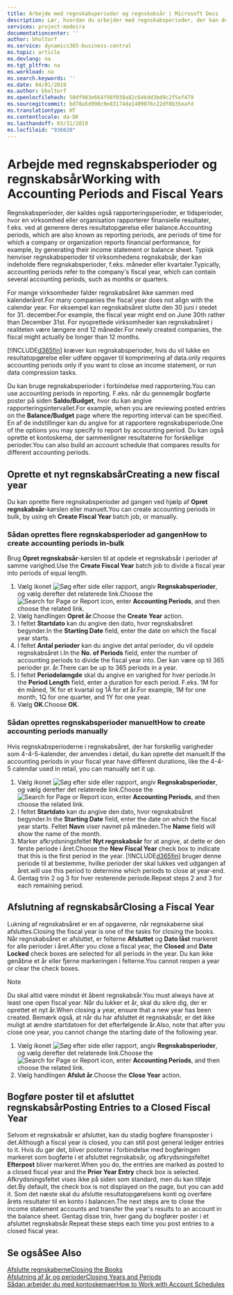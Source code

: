 ```yaml
---
title: Arbejde med regnskabsperioder og regnskabsår | Microsoft Docs
description: Lær, hvordan du arbejder med regnskabsperioder, der kan definere, hvornår virksomheden rapporterer finansielle resultater.
services: project-madeira
documentationcenter: ''
author: bholtorf
ms.service: dynamics365-business-central
ms.topic: article
ms.devlang: na
ms.tgt_pltfrm: na
ms.workload: na
ms.search.keywords: ''
ms.date: 04/01/2019
ms.author: bholtorf
ms.openlocfilehash: 50df903e664f98f038a82c646dd3bd9c2f5ef479
ms.sourcegitcommit: bd78a5d990c9e83174da1409076c22df8b35eafd
ms.translationtype: HT
ms.contentlocale: da-DK
ms.lasthandoff: 03/31/2019
ms.locfileid: "936620"
---
```

# <a name="working-with-accounting-periods-and-fiscal-years"></a><span data-ttu-id="60bc1-103">Arbejde med regnskabsperioder og regnskabsår</span><span class="sxs-lookup"><span data-stu-id="60bc1-103">Working with Accounting Periods and Fiscal Years</span></span>
<span data-ttu-id="60bc1-104">Regnskabsperioder, der kaldes også rapporteringsperioder, er tidsperioder, hvor en virksomhed eller organisation rapporterer finansielle resultater, f.eks. ved at generere deres resultatopgørelse eller balance.</span><span class="sxs-lookup"><span data-stu-id="60bc1-104">Accounting periods, which are also known as reporting periods, are periods of time for which a company or organization reports financial performance, for example, by generating their income statement or balance sheet.</span></span> <span data-ttu-id="60bc1-105">Typisk henviser regnskabsperioder til virksomhedens regnskabsår, der kan indeholde flere regnskabsperioder, f.eks. måneder eller kvartaler.</span><span class="sxs-lookup"><span data-stu-id="60bc1-105">Typically, accounting periods refer to the company's fiscal year, which can contain several accounting periods, such as months or quarters.</span></span>

<span data-ttu-id="60bc1-106">For mange virksomheder falder regnskabsåret ikke sammen med kalenderåret.</span><span class="sxs-lookup"><span data-stu-id="60bc1-106">For many companies the fiscal year does not align with the calendar year.</span></span> <span data-ttu-id="60bc1-107">For eksempel kan regnskabsåret slutte den 30 juni i stedet for 31. december.</span><span class="sxs-lookup"><span data-stu-id="60bc1-107">For example, the fiscal year might end on June 30th rather than December 31st.</span></span> <span data-ttu-id="60bc1-108">For nyoprettede virksomheder kan regnskabsåret i realiteten være længere end 12 måneder.</span><span class="sxs-lookup"><span data-stu-id="60bc1-108">For newly created companies, the fiscal might actually be longer than 12 months.</span></span> 

[!INCLUDE[d365fin](includes/d365fin_md.md)] <span data-ttu-id="60bc1-109">kræver kun regnskabsperioder, hvis du vil lukke en resultatopgørelse eller udføre opgaver til komprimering af data.</span><span class="sxs-lookup"><span data-stu-id="60bc1-109">only requires accounting periods only if you want to close an income statement, or run data compression tasks.</span></span> 

<span data-ttu-id="60bc1-110">Du kan bruge regnskabsperioder i forbindelse med rapportering.</span><span class="sxs-lookup"><span data-stu-id="60bc1-110">You can use accounting periods in reporting.</span></span> <span data-ttu-id="60bc1-111">F.eks. når du gennemgår bogførte poster på siden **Saldo/Budget**, hvor du kan angive rapporteringsintervallet.</span><span class="sxs-lookup"><span data-stu-id="60bc1-111">For example, when you are reviewing posted entries on the **Balance/Budget** page where the reporting interval can be specified.</span></span> <span data-ttu-id="60bc1-112">En af de indstillinger kan du angive for at rapportere regnskabsperiode.</span><span class="sxs-lookup"><span data-stu-id="60bc1-112">One of the options you may specify to report by accounting period.</span></span> <span data-ttu-id="60bc1-113">Du kan også oprette et kontoskema, der sammenligner resultaterne for forskellige perioder.</span><span class="sxs-lookup"><span data-stu-id="60bc1-113">You can also build an account schedule that compares results for different accounting periods.</span></span>

## <a name="creating-a-new-fiscal-year"></a><span data-ttu-id="60bc1-114">Oprette et nyt regnskabsår</span><span class="sxs-lookup"><span data-stu-id="60bc1-114">Creating a new fiscal year</span></span>
<span data-ttu-id="60bc1-115">Du kan oprette flere regnskabsperioder ad gangen ved hjælp af **Opret regnskabsår**-kørslen eller manuelt.</span><span class="sxs-lookup"><span data-stu-id="60bc1-115">You can create accounting periods in bulk, by using eh **Create Fiscal Year** batch job, or manually.</span></span>

### <a name="how-to-create-accounting-periods-in-bulk"></a><span data-ttu-id="60bc1-116">Sådan oprettes flere regnskabsperioder ad gangen</span><span class="sxs-lookup"><span data-stu-id="60bc1-116">How to create accounting periods in-bulk</span></span>
<span data-ttu-id="60bc1-117">Brug **Opret regnskabsår**-kørslen til at opdele et regnskabsår i perioder af samme varighed.</span><span class="sxs-lookup"><span data-stu-id="60bc1-117">Use the **Create Fiscal Year** batch job to divide a fiscal year into periods of equal length.</span></span>  

1. <span data-ttu-id="60bc1-118">Vælg ikonet ![Søg efter side eller rapport](media/ui-search/search_small.png "Ikonet Søg efter side eller rapport"), angiv **Regnskabsperioder**, og vælg derefter det relaterede link.</span><span class="sxs-lookup"><span data-stu-id="60bc1-118">Choose the ![Search for Page or Report](media/ui-search/search_small.png "Search for Page or Report icon") icon, enter **Accounting Periods**, and then choose the related link.</span></span>  
2. <span data-ttu-id="60bc1-119">Vælg handlingen **Opret år**.</span><span class="sxs-lookup"><span data-stu-id="60bc1-119">Choose the **Create Year** action.</span></span>  <!--What about the Scheduling option? Should we mention that? There's also the Report Output Type field...-->
3. <span data-ttu-id="60bc1-120">I feltet **Startdato** kan du angive den dato, hvor regnskabsåret begynder.</span><span class="sxs-lookup"><span data-stu-id="60bc1-120">In the **Starting Date** field, enter the date on which the fiscal year starts.</span></span>  
4. <span data-ttu-id="60bc1-121">I feltet **Antal perioder** kan du angive det antal perioder, du vil opdele regnskabsåret i.</span><span class="sxs-lookup"><span data-stu-id="60bc1-121">In the **No. of Periods** field, enter the number of accounting periods to divide the fiscal year into.</span></span> <span data-ttu-id="60bc1-122">Der kan være op til 365 perioder pr. år.</span><span class="sxs-lookup"><span data-stu-id="60bc1-122">There can be up to 365 periods in a year.</span></span>  
5. <span data-ttu-id="60bc1-123">I feltet **Periodelængde** skal du angive en varighed for hver periode.</span><span class="sxs-lookup"><span data-stu-id="60bc1-123">In the **Period Length** field, enter a duration for each period.</span></span> <span data-ttu-id="60bc1-124">F.eks. 1M for én måned, 1K for et kvartal og 1Å for et år.</span><span class="sxs-lookup"><span data-stu-id="60bc1-124">For example, 1M for one month, 1Q for one quarter, and 1Y for one year.</span></span>  
6. <span data-ttu-id="60bc1-125">Vælg **OK**.</span><span class="sxs-lookup"><span data-stu-id="60bc1-125">Choose **OK**.</span></span>  

### <a name="how-to-create-accounting-periods-manually"></a><span data-ttu-id="60bc1-126">Sådan oprettes regnskabsperioder manuelt</span><span class="sxs-lookup"><span data-stu-id="60bc1-126">How to create accounting periods manually</span></span>
<span data-ttu-id="60bc1-127">Hvis regnskabsperioderne i regnskabsåret, der har forskellig varigheder som 4-4-5-kalender, der anvendes i detail, du kan oprette det manuelt.</span><span class="sxs-lookup"><span data-stu-id="60bc1-127">If the accounting periods in your fiscal year have different durations, like the 4-4-5 calendar used in retail, you can manually set it up.</span></span>  
  
1. <span data-ttu-id="60bc1-128">Vælg ikonet ![Søg efter side eller rapport](media/ui-search/search_small.png "Søg efter side eller rapport"), angiv **Regnskabsperioder**, og vælg derefter det relaterede link.</span><span class="sxs-lookup"><span data-stu-id="60bc1-128">Choose the ![Search for Page or Report](media/ui-search/search_small.png "Search for Page or Report icon") icon, enter **Accounting Periods**, and then choose the related link.</span></span>  
2. <span data-ttu-id="60bc1-129">I feltet **Startdato** kan du angive den dato, hvor regnskabsåret begynder.</span><span class="sxs-lookup"><span data-stu-id="60bc1-129">In the **Starting Date** field, enter the date on which the fiscal year starts.</span></span> <span data-ttu-id="60bc1-130">Feltet **Navn** viser navnet på måneden.</span><span class="sxs-lookup"><span data-stu-id="60bc1-130">The **Name** field will show the name of the month.</span></span>  
3. <span data-ttu-id="60bc1-131">Marker afkrydsningsfeltet **Nyt regnskabsår** for at angive, at dette er den første periode i året.</span><span class="sxs-lookup"><span data-stu-id="60bc1-131">Choose the **New Fiscal Year** check box to indicate that this is the first period in the year.</span></span> [!INCLUDE[d365fin](includes/d365fin_md.md)] <span data-ttu-id="60bc1-132">bruger denne periode til at bestemme, hvilke perioder der skal lukkes ved udgangen af året.</span><span class="sxs-lookup"><span data-stu-id="60bc1-132">will use this period to determine which periods to close at year-end.</span></span>
4. <span data-ttu-id="60bc1-133">Gentag trin 2 og 3 for hver resterende periode.</span><span class="sxs-lookup"><span data-stu-id="60bc1-133">Repeat steps 2 and 3 for each remaining period.</span></span>  

## <a name="closing-a-fiscal-year"></a><span data-ttu-id="60bc1-134">Afslutning af regnskabsår</span><span class="sxs-lookup"><span data-stu-id="60bc1-134">Closing a Fiscal Year</span></span>
<span data-ttu-id="60bc1-135">Lukning af regnskabsåret er en af opgaverne, når regnskaberne skal afsluttes.</span><span class="sxs-lookup"><span data-stu-id="60bc1-135">Closing the fiscal year is one of the tasks for closing the books.</span></span> <span data-ttu-id="60bc1-136">Når regnskabsåret er afsluttet, er felterne **Afsluttet** og **Dato låst** markeret for alle perioder i året.</span><span class="sxs-lookup"><span data-stu-id="60bc1-136">After you close a fiscal year, the **Closed** and **Date Locked** check boxes are selected for all periods in the year.</span></span> <span data-ttu-id="60bc1-137">Du kan ikke genåbne et år eller fjerne markeringen i felterne.</span><span class="sxs-lookup"><span data-stu-id="60bc1-137">You cannot reopen a year or clear the check boxes.</span></span>

> [!NOTE]  
>  <span data-ttu-id="60bc1-138">Du skal altid være mindst ét åbent regnskabsår.</span><span class="sxs-lookup"><span data-stu-id="60bc1-138">You must always have at least one open fiscal year.</span></span> <span data-ttu-id="60bc1-139">Når du lukker et år, skal du sikre dig, der er oprettet et nyt år.</span><span class="sxs-lookup"><span data-stu-id="60bc1-139">When closing a year, ensure that a new year has been created.</span></span> <span data-ttu-id="60bc1-140">Bemærk også, at når du har afsluttet ét regnskabsår, er det ikke muligt at ændre startdatoen for det efterfølgende år.</span><span class="sxs-lookup"><span data-stu-id="60bc1-140">Also, note that after you close one year, you cannot change the starting date of the following year.</span></span>

1. <span data-ttu-id="60bc1-141">Vælg ikonet ![Søg efter side eller rapport](media/ui-search/search_small.png "Søg efter side eller rapport"), angiv **Regnskabsperioder**, og vælg derefter det relaterede link.</span><span class="sxs-lookup"><span data-stu-id="60bc1-141">Choose the ![Search for Page or Report](media/ui-search/search_small.png "Search for Page or Report icon") icon, enter **Accounting Periods**, and then choose the related link.</span></span>  
2. <span data-ttu-id="60bc1-142">Vælg handlingen **Afslut år**.</span><span class="sxs-lookup"><span data-stu-id="60bc1-142">Choose the **Close Year** action.</span></span>  

## <a name="posting-entries-to-a-closed-fiscal-year"></a><span data-ttu-id="60bc1-143">Bogføre poster til et afsluttet regnskabsår</span><span class="sxs-lookup"><span data-stu-id="60bc1-143">Posting Entries to a Closed Fiscal Year</span></span>
<span data-ttu-id="60bc1-144">Selvom et regnskabsår er afsluttet, kan du stadig bogføre finansposter i det.</span><span class="sxs-lookup"><span data-stu-id="60bc1-144">Although a fiscal year is closed, you can still post general ledger entries to it.</span></span> <span data-ttu-id="60bc1-145">Hvis du gør det, bliver posterne i forbindelse med bogføringen markeret som bogførte i et afsluttet regnskabsår, og afkrydsningsfeltet **Efterpost** bliver markeret.</span><span class="sxs-lookup"><span data-stu-id="60bc1-145">When you do, the entries are marked as posted to a closed fiscal year and the **Prior Year Entry** check box is selected.</span></span> <span data-ttu-id="60bc1-146">Afkrydsningsfeltet vises ikke på siden som standard, men du kan tilføje det.</span><span class="sxs-lookup"><span data-stu-id="60bc1-146">By default, the check box is not displayed on the page, but you can add it.</span></span> <span data-ttu-id="60bc1-147">Som det næste skal du afslutte resultatopgørelsens konti og overføre årets resultater til en konto i balancen.</span><span class="sxs-lookup"><span data-stu-id="60bc1-147">The next steps are to close the income statement accounts and transfer the year's results to an account in the balance sheet.</span></span> <span data-ttu-id="60bc1-148">Gentag disse trin, hver gang du bogfører poster i et afsluttet regnskabsår.</span><span class="sxs-lookup"><span data-stu-id="60bc1-148">Repeat these steps each time you post entries to a closed fiscal year.</span></span>

## <a name="see-also"></a><span data-ttu-id="60bc1-149">Se også</span><span class="sxs-lookup"><span data-stu-id="60bc1-149">See Also</span></span>
[<span data-ttu-id="60bc1-150">Afslutte regnskaberne</span><span class="sxs-lookup"><span data-stu-id="60bc1-150">Closing the Books</span></span>](year-close-books.md)  
[<span data-ttu-id="60bc1-151">Afslutning af år og perioder</span><span class="sxs-lookup"><span data-stu-id="60bc1-151">Closing Years and Periods</span></span>](year-close-years-periods.md)  
[<span data-ttu-id="60bc1-152">Sådan arbejder du med kontoskemaer</span><span class="sxs-lookup"><span data-stu-id="60bc1-152">How to Work with Account Schedules</span></span>](bi-how-work-account-schedule.md)  
  





